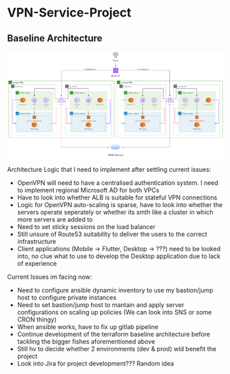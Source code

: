 # VPN-Service-Project

## Baseline Architecture

![Baseline Architecture](assets/poc_architecture.drawio.png "Baseline Architecture")

Architecture Logic that I need to implement after settling current issues:

- OpenVPN will need to have a centralised authentication system. I need to implement regional Microsoft AD for both VPCs
- Have to look into whether ALB is suitable for stateful VPN connections
- Logic for OpenVPN auto-scaling is sparse, have to look into whether the servers operate seperately or whether its smth like a cluster in which more servers are added to
- Need to set sticky sessions on the load balancer
- Still unsure of Route53 suitability to deliver the users to the correct infrastructure
- Client applications (Mobile -> Flutter, Desktop -> ???) need to be looked into, no clue what to use to develop the Desktop application due to lack of experience

Current Issues im facing now:

- Need to configure ansible dynamic inventory to use my bastion/jump host to configure private instances
- Need to set bastion/jump host to mantain and apply server configurations on scaling up policies (We can look into SNS or some CRON thingy)
- When ansible works, have to fix up gitlab pipeline
- Continue development of the terraform baseline architecture before tackling the bigger fishes aforementioned above
- Still hv to decide whether 2 environments (dev & prod) wld benefit the project
- Look into Jira for project development??? Random idea
